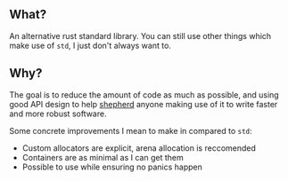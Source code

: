 What?
-----

An alternative rust standard library. You can still use other things which make
use of `std`, I just don't always want to.

Why?
----

The goal is to reduce the amount of code as much as possible, and using good
API design to help [shepherd][1] anyone making use of it to write faster and
more robust software.

Some concrete improvements I mean to make in compared to `std`:

- Custom allocators are explicit, arena allocation is reccomended
- Containers are as minimal as I can get them
- Possible to use while ensuring no panics happen

[1]: https://nibblestew.blogspot.com/2020/03/its-not-what-programming-languages-do.html
